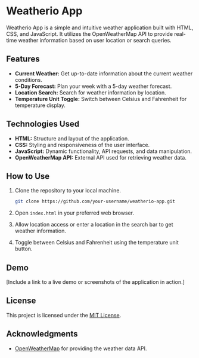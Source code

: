 # Weatherio App

Weatherio App is a simple and intuitive weather application built with HTML, CSS, and JavaScript. It utilizes the OpenWeatherMap API to provide real-time weather information based on user location or search queries.

## Features

- **Current Weather:** Get up-to-date information about the current weather conditions.
- **5-Day Forecast:** Plan your week with a 5-day weather forecast.
- **Location Search:** Search for weather information by location.
- **Temperature Unit Toggle:** Switch between Celsius and Fahrenheit for temperature display.

## Technologies Used

- **HTML:** Structure and layout of the application.
- **CSS:** Styling and responsiveness of the user interface.
- **JavaScript:** Dynamic functionality, API requests, and data manipulation.
- **OpenWeatherMap API:** External API used for retrieving weather data.

## How to Use

1. Clone the repository to your local machine.
    ```bash
    git clone https://github.com/your-username/weatherio-app.git
    ```

2. Open `index.html` in your preferred web browser.

3. Allow location access or enter a location in the search bar to get weather information.

4. Toggle between Celsius and Fahrenheit using the temperature unit button.

## Demo

[Include a link to a live demo or screenshots of the application in action.]

## License

This project is licensed under the [MIT License](LICENSE).

## Acknowledgments

- [OpenWeatherMap](https://openweathermap.org/) for providing the weather data API.
